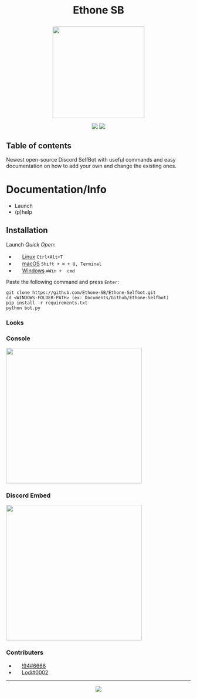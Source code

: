 # **<p align="center">Ethone SB</p>**
<p align="center"><img src="https://media.discordapp.net/attachments/926206753203429468/926957919877079100/eth.png" height=250 width=250/></p>
<p align="center">
<a><img src="https://img.shields.io/github/stars/Ethone-SB/https://github.com/Ethone-SB/Ethone-Selfbot?style=social"/></a> <img src="https://img.shields.io/badge/Made%20Using-Python%20%26%20Skills-green?style=for-the-badge"/></a>
</p>


## Table of contents
Newest open-source Discord SelfBot with useful commands and easy documentation on how to add your own and change the existing ones.

# Documentation/Info

- Launch
- (p)help

## Installation

Launch *Quick Open*:
  - <img src="https://www.kernel.org/theme/images/logos/favicon.png" width=16 height=16/> <a href="https://linuxhint.com/100_keyboard_shortcuts_linux/">Linux</a> `Ctrl+Alt+T`
  - <img src="https://developer.apple.com/favicon.ico" width=16 height=16/> <a href="https://technastic.com/mac-keyboard-shortcuts-symbols-pdf/">macOS</a> `Shift + ⌘ + U, Terminal`
  - <img src="https://www.microsoft.com/favicon.ico" width=16 height=16/> <a href="https://technastic.com/windows-10-keyboard-shortcuts/">Windows</a> `⊞Win +  cmd`

Paste the following command and press `Enter`:

```shell
git clone https://github.com/Ethone-SB/Ethone-Selfbot.git
cd <WINDOWS-FOLDER-PATH> (ex: Documents/Github/Ethone-Selfbot)
pip install -r requirements.txt
python bot.py
```




### Looks
### Console

<img src="https://cdn.discordapp.com/attachments/926206753203429468/926995318380306432/unknown.png" width="370px">
  
### Discord Embed

<img src="https://cdn.discordapp.com/attachments/926206753203429468/926995386017669150/unknown.png" width="370px">

### Contributers

- <img src="https://avatars.githubusercontent.com/u/68169550?v=4" width="15px"> [!94#6666](https://github.com/Najuky)
- <img src="https://avatars.githubusercontent.com/u/92057383?v=4" width="15px"> [Lodi#0002](https://github.com/Lodisus)
---

<p align="center"><a href="http://www.apache.org/licenses/LICENSE-2.0"><img src="https://img.shields.io/badge/License-Apache_2.0-5E81AC.svg?style=flat-square"/></a></p>
